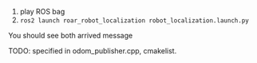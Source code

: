 
1. play ROS bag
2. `ros2 launch roar_robot_localization robot_localization.launch.py`

You should see both arrived message

TODO: specified in odom_publisher.cpp, cmakelist. 
